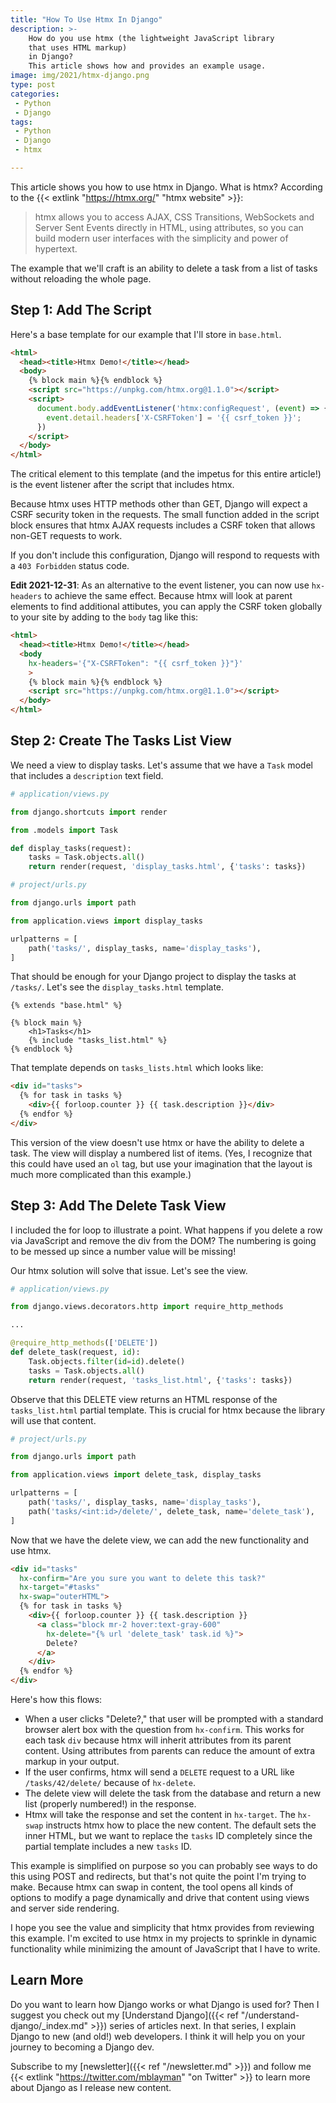 ```yaml
---
title: "How To Use Htmx In Django"
description: >-
    How do you use htmx (the lightweight JavaScript library
    that uses HTML markup)
    in Django?
    This article shows how and provides an example usage.
image: img/2021/htmx-django.png
type: post
categories:
 - Python
 - Django
tags:
 - Python
 - Django
 - htmx

---
```


This article shows you
how to use htmx in Django.
What is htmx?
According to the {{< extlink "https://htmx.org/" "htmx website" >}}:

> htmx allows you to access AJAX, CSS Transitions, WebSockets
and Server Sent Events directly in HTML, using attributes,
so you can build modern user interfaces with the simplicity
and power of hypertext.

The example that we'll craft
is an ability to delete a task
from a list of tasks
without reloading the whole page.

## Step 1: Add The Script

Here's a base template
for our example
that I'll store in `base.html`.

```html
<html>
  <head><title>Htmx Demo!</title></head>
  <body>
    {% block main %}{% endblock %}
    <script src="https://unpkg.com/htmx.org@1.1.0"></script>
    <script>
      document.body.addEventListener('htmx:configRequest', (event) => {
        event.detail.headers['X-CSRFToken'] = '{{ csrf_token }}';
      })
    </script>
  </body>
</html>
```

The critical element to this template
(and the impetus for this entire article!)
is the event listener
after the script that includes htmx.

Because htmx uses HTTP methods other
than GET,
Django will expect a CSRF security token
in the requests.
The small function added
in the script block ensures
that htmx AJAX requests
includes a CSRF token
that allows non-GET requests
to work.

If you don't include this configuration,
Django will respond to requests
with a `403 Forbidden` status code.

**Edit 2021-12-31**:
As an alternative to the event listener,
you can now use `hx-headers`
to achieve the same effect.
Because htmx will look at parent elements
to find additional attibutes,
you can apply the CSRF token globally
to your site
by adding to the `body` tag like this:

```html
<html>
  <head><title>Htmx Demo!</title></head>
  <body
    hx-headers='{"X-CSRFToken": "{{ csrf_token }}"}'
    >
    {% block main %}{% endblock %}
    <script src="https://unpkg.com/htmx.org@1.1.0"></script>
  </body>
</html>
```

## Step 2: Create The Tasks List View

We need a view to display tasks.
Let's assume that we have a `Task` model
that includes a `description` text field.

```python
# application/views.py

from django.shortcuts import render

from .models import Task

def display_tasks(request):
    tasks = Task.objects.all()
    return render(request, 'display_tasks.html', {'tasks': tasks})
```

```python
# project/urls.py

from django.urls import path

from application.views import display_tasks

urlpatterns = [
    path('tasks/', display_tasks, name='display_tasks'),
]
```

That should be enough
for your Django project
to display the tasks at `/tasks/`.
Let's see the `display_tasks.html` template.

```django
{% extends "base.html" %}

{% block main %}
    <h1>Tasks</h1>
    {% include "tasks_list.html" %}
{% endblock %}
```

That template depends on `tasks_lists.html`
which looks like:

```html
<div id="tasks">
  {% for task in tasks %}
    <div>{{ forloop.counter }} {{ task.description }}</div>
  {% endfor %}
</div>
```

This version of the view doesn't use htmx
or have the ability
to delete a task.
The view will display a numbered list
of items.
(Yes,
I recognize that this could have used an `ol` tag,
but use your imagination
that the layout is much more complicated
than this example.)

## Step 3: Add The Delete Task View

I included the for loop to illustrate a point.
What happens if you delete a row
via JavaScript
and remove the div from the DOM?
The numbering is going to be messed up
since a number value will be missing!

Our htmx solution will solve that issue.
Let's see the view.

```python
# application/views.py

from django.views.decorators.http import require_http_methods

...

@require_http_methods(['DELETE'])
def delete_task(request, id):
    Task.objects.filter(id=id).delete()
    tasks = Task.objects.all()
    return render(request, 'tasks_list.html', {'tasks': tasks})
```

Observe that this DELETE view returns an HTML response
of the `tasks_list.html` partial template.
This is crucial for htmx
because the library will use that content.

```python
# project/urls.py

from django.urls import path

from application.views import delete_task, display_tasks

urlpatterns = [
    path('tasks/', display_tasks, name='display_tasks'),
    path('tasks/<int:id>/delete/', delete_task, name='delete_task'),
]
```

Now that we have the delete view,
we can add the new functionality
and use htmx.

```html
<div id="tasks"
  hx-confirm="Are you sure you want to delete this task?"
  hx-target="#tasks"
  hx-swap="outerHTML">
  {% for task in tasks %}
    <div>{{ forloop.counter }} {{ task.description }}
      <a class="block mr-2 hover:text-gray-600"
        hx-delete="{% url 'delete_task' task.id %}">
        Delete?
      </a>
    </div>
  {% endfor %}
</div>
```

Here's how this flows:

* When a user clicks "Delete?," that user will be prompted
    with a standard browser alert box
    with the question from `hx-confirm`.
    This works for each task `div`
    because htmx will inherit attributes
    from its parent content.
    Using attributes from parents can reduce the amount
    of extra markup in your output.
* If the user confirms,
    htmx will send a `DELETE` request
    to a URL like `/tasks/42/delete/`
    because of `hx-delete`.
* The delete view will delete the task
    from the database
    and return a new list (properly numbered!)
    in the response.
* Htmx will take the response
    and set the content
    in `hx-target`.
    The `hx-swap` instructs htmx how to place the new content.
    The default sets the inner HTML,
    but we want to replace the `tasks` ID completely
    since the partial template
    includes a new `tasks` ID.

This example is simplified
on purpose
so you can probably see ways
to do this using POST
and redirects,
but that's not quite the point
I'm trying to make.
Because htmx can swap
in content,
the tool opens all kinds
of options
to modify a page dynamically
and drive that content using views
and server side rendering.

I hope you see the value and simplicity
that htmx provides
from reviewing this example.
I'm excited to use htmx
in my projects
to sprinkle in dynamic functionality
while minimizing the amount of JavaScript
that I have to write.

## Learn More

Do you want to learn how Django works
or what Django is used for?
Then I suggest you check out my
[Understand Django]({{< ref "/understand-django/_index.md" >}})
series of articles next.
In that series,
I explain Django
to new (and old!) web developers.
I think it will help you
on your journey to becoming a Django dev.

Subscribe to my [newsletter]({{< ref "/newsletter.md" >}})
and follow me
{{< extlink "https://twitter.com/mblayman" "on Twitter" >}}
to learn more about Django
as I release new content.
